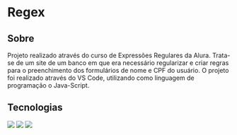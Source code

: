 <h1>Regex</h1>

<h2> Sobre </h2>
<p> Projeto realizado através do curso de Expressões Regulares da Alura. Trata-se de um site de um banco em que era necessário regularizar e criar regras para o preenchimento dos formulários de nome e CPF do usuário. O projeto foi realizado através do VS Code, utilizando como linguagem de programação o Java-Script.</p>

## Tecnologias
<div>
  <img src="https://img.shields.io/badge/HTML-239120?style=for-the-badge&logo=html5&logoColor=white">
  <img src="https://img.shields.io/badge/CSS-239120?&style=for-the-badge&logo=css3&logoColor=white">
  <img src="https://img.shields.io/badge/JavaScript-F7DF1E?style=for-the-badge&logo=javascript&logoColor=black">
</div>
